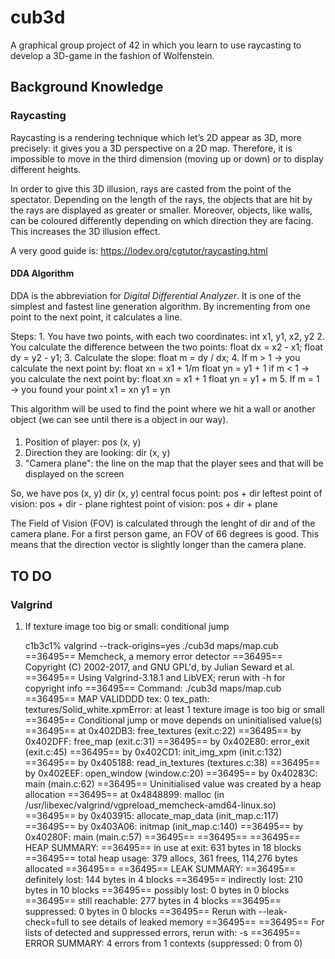 # cub3d

A graphical group project of 42 in which you learn to use raycasting to develop a 3D-game in the fashion of Wolfenstein.

## Background Knowledge

### Raycasting

Raycasting is a rendering technique which let’s 2D appear as 3D, more precisely: it gives you a 3D perspective on a 2D map. Therefore, it is impossible to move in the third dimension (moving up or down) or to display different heights.

In order to give this 3D illusion, rays are casted from the point of the spectator. Depending on the length of the rays, the objects that are hit by the rays are displayed as greater or smaller. Moreover, objects, like walls, can be coloured differently depending on which direction they are facing. This increases the 3D illusion effect. 

A very good guide is: https://lodev.org/cgtutor/raycasting.html

#### DDA Algorithm

DDA is the abbreviation for *Digital Differential Analyzer*. It is one of the simplest and fastest line generation algorithm. By incrementing from one point to the next point, it calculates a line.

Steps:
	1. You have two points, with each two coordinates:
		int x1, y1, x2, y2
	2. You calculate the difference between the two points:
		float dx = x2 - x1;
		float dy = y2 - y1;
	3. Calculate the slope:
		float m = dy / dx;
	4. If m > 1 -> you calculate the next point by:
		float xn = x1 + 1/m
		float yn = y1 + 1
		if m < 1 -> you calculate the next point by:
		float xn = x1 + 1
		float yn = y1 + m
	5. If m = 1 -> you found your point
		x1 = xn
		y1 = yn

This algorithm will be used to find the point where we hit a wall or another object (we can see until there is a object in our way).

#### 

1. Position of player: pos (x, y)
2. Direction they are looking: dir (x, y)
3. "Camera plane": the line on the map that the player sees and that will be displayed on the screen

So, we have 
			pos (x, y)
			dir (x, y)
			central focus point: pos + dir
			leftest point of vision: pos + dir - plane
			rightest point of vision: pos + dir + plane

The Field of Vision (FOV) is calculated through the lenght of dir and of the camera plane. For a first person game, an FOV of 66 degrees is good. This means that the direction vector is slightly longer than the camera plane. 


## TO DO

### Valgrind

1. If texture image too big or small: conditional jump

	c1b3c1% valgrind --track-origins=yes ./cub3d maps/map.cub
	==36495== Memcheck, a memory error detector
	==36495== Copyright (C) 2002-2017, and GNU GPL'd, by Julian Seward et al.
	==36495== Using Valgrind-3.18.1 and LibVEX; rerun with -h for copyright info
	==36495== Command: ./cub3d maps/map.cub
	==36495== 
	MAP VALIDDDD
	tex: 0 tex_path: textures/Solid_white.xpmError: at least 1 texture image is too big or small
	==36495== Conditional jump or move depends on uninitialised value(s)
	==36495==    at 0x402DB3: free_textures (exit.c:22)
	==36495==    by 0x402DFF: free_map (exit.c:31)
	==36495==    by 0x402E80: error_exit (exit.c:45)
	==36495==    by 0x402CD1: init_img_xpm (init.c:132)
	==36495==    by 0x405188: read_in_textures (textures.c:38)
	==36495==    by 0x402EEF: open_window (window.c:20)
	==36495==    by 0x40283C: main (main.c:62)
	==36495==  Uninitialised value was created by a heap allocation
	==36495==    at 0x4848899: malloc (in /usr/libexec/valgrind/vgpreload_memcheck-amd64-linux.so)
	==36495==    by 0x403915: allocate_map_data (init_map.c:117)
	==36495==    by 0x403A06: initmap (init_map.c:140)
	==36495==    by 0x40280F: main (main.c:57)
	==36495== 
	==36495== 
	==36495== HEAP SUMMARY:
	==36495==     in use at exit: 631 bytes in 18 blocks
	==36495==   total heap usage: 379 allocs, 361 frees, 114,276 bytes allocated
	==36495== 
	==36495== LEAK SUMMARY:
	==36495==    definitely lost: 144 bytes in 4 blocks
	==36495==    indirectly lost: 210 bytes in 10 blocks
	==36495==      possibly lost: 0 bytes in 0 blocks
	==36495==    still reachable: 277 bytes in 4 blocks
	==36495==         suppressed: 0 bytes in 0 blocks
	==36495== Rerun with --leak-check=full to see details of leaked memory
	==36495== 
	==36495== For lists of detected and suppressed errors, rerun with: -s
	==36495== ERROR SUMMARY: 4 errors from 1 contexts (suppressed: 0 from 0)


